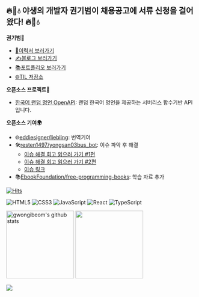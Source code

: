 ## 🔥🌿💧 야생의 개발자 권기범이 채용공고에 서류 신청을 걸어왔다! 🔥🌿💧

**권기범🌱**
* [📃이력서 보러가기](https://www.rallit.com/hub/resumes/24850/%EA%B6%8C%EA%B8%B0%EB%B2%94)
* [✍️블로그 보러가기](https://gwon-dev.tistory.com/)
* [📚포트폴리오 보러가기](https://cdn.rallit.com/attachment/2024-05-02/bnSm5OnoS6n4Zp61-whJk/%EA%B6%8C%EA%B8%B0%EB%B2%94_%ED%8F%AC%ED%8A%B8%ED%8F%B4%EB%A6%AC%EC%98%A4.pdf)
* [🌐TIL 저장소](https://til-gwon-us.vercel.app/)


**오픈소스 프로젝트🌳**
* [한국어 랜덤 명언 OpenAPI](https://github.com/gwongibeom/korean-advice-open-api): 랜덤 한국어 명언을 제공하는 서버리스 함수기반 API 입니다.


**오픈소스 기여🌍**
* 🌐[eddiesigner/liebling](https://github.com/eddiesigner/liebling): 번역기여
* 🛠️[resten1497/yongsan03bus_bot](https://github.com/resten1497/yongsan03bus_bot): 이슈 파악 후 해결
  - [이슈 해결 회고 읽으러 가기 #1편](https://gwon-dev.tistory.com/5)
  - [이슈 해결 회고 읽으러 가기 #2편](https://gwon-dev.tistory.com/6)
  - [이슈 링크](https://github.com/resten1497/yongsan03bus_bot/issues/2)
* 📚[EbookFoundation/free-programming-books](https://github.com/EbookFoundation/free-programming-books): 학습 자료 추가

[![Hits](https://hits.seeyoufarm.com/api/count/incr/badge.svg?url=https%3A%2F%2Fgithub.com%2Fgwongibeom&count_bg=%23ADE6FF&title_bg=%230F0F0F&icon=&icon_color=%23E7E7E7&title=%E2%9C%A8Welcome&edge_flat=false)](https://hits.seeyoufarm.com)

![HTML5](https://img.shields.io/badge/html5-%23E34F26.svg?style=for-the-badge&logo=html5&logoColor=white)
![CSS3](https://img.shields.io/badge/css3-%231572B6.svg?style=for-the-badge&logo=css3&logoColor=white)
![JavaScript](https://img.shields.io/badge/javascript-%23323330.svg?style=for-the-badge&logo=javascript&logoColor=%23F7DF1E)
![React](https://img.shields.io/badge/react-%2320232a.svg?style=for-the-badge&logo=react&logoColor=%2361DAFB)
![TypeScript](https://img.shields.io/badge/typescript-%23007ACC.svg?style=for-the-badge&logo=typescript&logoColor=white)

<div style="display: flex, height:180px">
<img align="center" style="height:180px" src="https://github-readme-stats.vercel.app/api?username=gwongibeom&show_icons=true&include_all_commits=true&theme=nord&hide_border=true" alt="gwongibeom's github stats" />
<img align="center" style="height:180px" src="https://github-readme-stats.vercel.app/api/top-langs/?username=gwongibeom&layout=compact&theme=nord&hide_border=true" />
</div>
<br>
<img src="https://img1.daumcdn.net/thumb/R1280x0/?scode=mtistory2&fname=https%3A%2F%2Fblog.kakaocdn.net%2Fdn%2FbeoaJ1%2FbtsGg0YyMKC%2FkdYuZ5DKLKihuANxK7sGr0%2Fimg.jpg">
